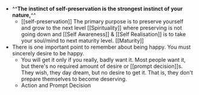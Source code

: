 - ^^**The instinct of self-preservation is the strongest instinct of your nature,**^^
    - [[self-preservation]] The primary purpose is to preserve yourself and grow to the next level [[Spirituality]] where preserving is not going down and [[Self Awareness]] & [[Self Realisation]] is to take your soul/mind to next maturity level. [[Maturity]]
- There is one important point to remember about being happy. You must sincerely desire to be happy.
    - You will get it only if you really, badly want it. Most people want it, but there's no required amount of desire or [[prompt decision]]s. They wish, they day dream, but no desire to get it. That is, they don't prepare themselves to become deserving.
    - Action and Prompt Decision
